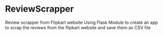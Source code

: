 # ReviewScrapper
Review scrapper from Flipkart website
Using Flask Module to create an app to scrap the reviews from the flipkart website and save them as CSV file
